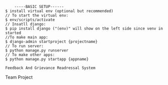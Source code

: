         -----BASIC SETUP------
    $ install virtual env (optional but recommended)
    // To start the virtual env:
    $ env/scripts/activate
    // Insatll django:
    $ pip install django ("(env)" will show on the left side since venv in started
    //To make main app:
    $ django-admin startproject {projectname}
    // To run server:
    $ python manage.py runserver
    // To make other apps:
    $ python manage.py startapp {appname}

    Feedback And Grievance Readressal System
Team Project
